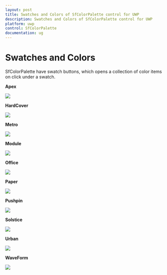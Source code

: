 ```yaml
---
layout: post
title: Swatches and Colors of SfColorPalette control for UWP
description: Swatches and Colors of SfColorPalette control for UWP
platform: uwp
control: SfColorPalette
documentation: ug
---
```


# Swatches and Colors

SfColorPalette have swatch buttons, which opens a collection of color items on click under a swatch.

**Apex**

![](SfColorPalette-images/SfColorPalette-img5.jpeg)


**HardCover**

![](SfColorPalette-images/SfColorPalette-img6.jpeg)


**Metro**

![](SfColorPalette-images/SfColorPalette-img7.jpeg)


**Module**

![](SfColorPalette-images/SfColorPalette-img8.jpeg)


**Office**

![](SfColorPalette-images/SfColorPalette-img9.jpeg)


**Paper**

![](SfColorPalette-images/SfColorPalette-img10.jpeg)


**Pushpin**

![](SfColorPalette-images/SfColorPalette-img11.jpeg)


**Solstice**

![](SfColorPalette-images/SfColorPalette-img12.jpeg)


**Urban**

![](SfColorPalette-images/SfColorPalette-img13.jpeg)


**WaveForm**

![](SfColorPalette-images/SfColorPalette-img14.jpeg)
